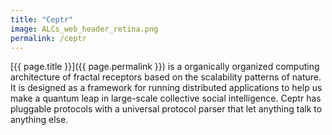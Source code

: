 ```yaml
---
title: "Ceptr"
image: ALCs_web_header_retina.png
permalink: /ceptr
---
```

[{{ page.title }}]({{ page.permalink }}) is a organically organized computing architecture of fractal receptors based on the scalability patterns of nature. It is designed as a framework for running distributed applications to help us make a quantum leap in large-scale collective social intelligence. Ceptr has pluggable protocols with a universal protocol parser that let anything talk to anything else.
